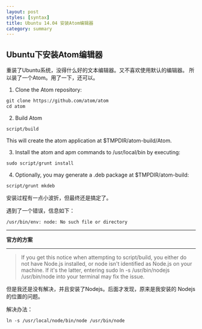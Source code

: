 ```yaml
---
layout: post
styles: [syntax]
title: Ubuntu 14.04 安装Atom编辑器
category: summary
---
```


## Ubuntu下安装Atom编辑器

重装了Ubuntu系统，没得什么好的文本编辑器。又不喜欢使用默认的编辑器。
所以装了一个Atom。用了一下，还可以。

1. Clone the Atom repository:

```xml
git clone https://github.com/atom/atom
cd atom
```
2. Build Atom

```xml
script/build
```
  This will create the atom application at $TMPDIR/atom-build/Atom.

3. Install the atom and apm commands to /usr/local/bin by executing:

```xml
sudo script/grunt install
```
4. Optionally, you may generate a .deb package at $TMPDIR/atom-build:

```xml
script/grunt mkdeb
```

安装过程有一点小波折，但最终还是搞定了。

遇到了一个错误，信息如下：

`/usr/bin/env: node: No such file or directory`

***
**官方的方案**
***
> If you get this notice when attempting to script/build, you either do not have Node.js installed, or node isn't identified as Node.js on your machine. If it's the latter, entering sudo ln -s /usr/bin/nodejs /usr/bin/node into your terminal may fix the issue.

但是我还是没有解决，并且安装了Nodejs。后面才发现，原来是我安装的
Nodejs的位置的问题。

解决办法：

```xml
ln -s /usr/local/node/bin/node /usr/bin/node
```
